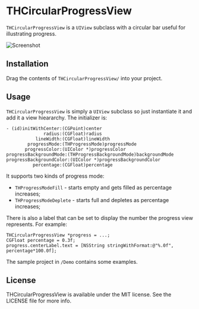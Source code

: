 # THCircularProgressView

`THCircularProgressView` is a `UIView` subclass with a circular bar useful for illustrating progress.

![Screenshot](Screenshot.png)

## Installation

Drag the contents of `THCircularProgressView/` into your project.

## Usage

`THCircularProgressView` is simply a `UIView` subclass so just instantiate it and add it a view hieararchy. The initializer is:

```objc
- (id)initWithCenter:(CGPoint)center
              radius:(CGFloat)radius
           lineWidth:(CGFloat)lineWidth
        progressMode:(THProgressMode)progressMode
       progressColor:(UIColor *)progressColor
progressBackgroundMode:(THProgressBackgroundMode)backgroundMode
progressBackgroundColor:(UIColor *)progressBackgroundColor
          percentage:(CGFloat)percentage
```

It supports two kinds of progress mode:
* `THProgressModeFill` - starts empty and gets filled as percentage increases;
* `THProgressModeDeplete` - starts full and depletes as percentage increases;

There is also a label that can be set to display the number the progress view represents. For example:

```objc
THCircularProgressView *progress = ...;
CGFloat percentage = 0.3f;
progress.centerLabel.text = [NSString stringWithFormat:@"%.0f", percentage*100.0f];
```

The sample project in `/Demo` contains some examples.

## License

THCircularProgressView is available under the MIT license. See the LICENSE file for more info.
